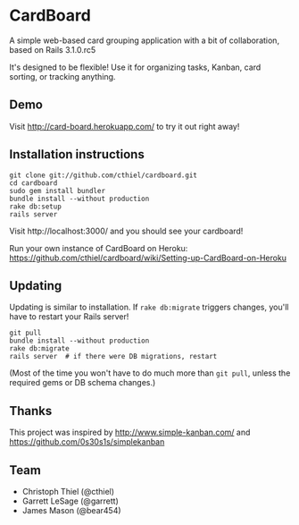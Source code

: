 # CardBoard

A simple web-based card grouping application with a bit of 
collaboration, based on Rails 3.1.0.rc5

It's designed to be flexible! Use it for organizing tasks,
Kanban, card sorting, or tracking anything.

## Demo

Visit http://card-board.herokuapp.com/ to try it out right away!

## Installation instructions

    git clone git://github.com/cthiel/cardboard.git
    cd cardboard
    sudo gem install bundler
    bundle install --without production
    rake db:setup
    rails server

Visit http://localhost:3000/ and you should see your cardboard!

Run your own instance of CardBoard on Heroku: https://github.com/cthiel/cardboard/wiki/Setting-up-CardBoard-on-Heroku

## Updating

Updating is similar to installation. If `rake db:migrate`
triggers changes, you'll have to restart your Rails server!

    git pull
    bundle install --without production
    rake db:migrate
    rails server  # if there were DB migrations, restart

(Most of the time you won't have to do much more than 
`git pull`, unless the required gems or DB schema changes.)

## Thanks

This project was inspired by http://www.simple-kanban.com/ 
and https://github.com/0s30s1s/simplekanban

## Team

* Christoph Thiel (@cthiel)
* Garrett LeSage (@garrett)
* James Mason (@bear454)

